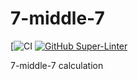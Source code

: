 # 7-middle-7
[![CI](https://github.com/allie-fowler/7-middle-7/workflows/CI/badge.svg)
[![GitHub Super-Linter](https://github.com/allie-fowler/7-middle-7/workflows/SuperLinter/badge.svg)](https://github.com/marketplace/actions/super-linter)

7-middle-7 calculation
